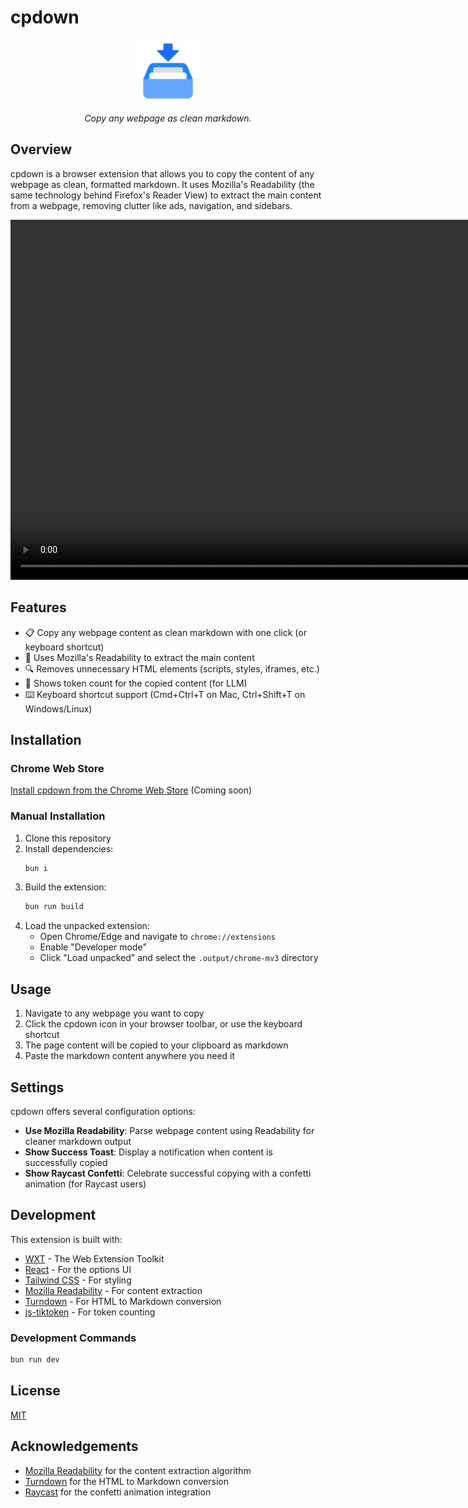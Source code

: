 # cpdown

<div align="center">
  <img src="./public/icon/128.png" alt="cpdown logo" width="100" height="100" />
  <p><em>Copy any webpage as clean markdown.</em></p>
</div>

## Overview

cpdown is a browser extension that allows you to copy the content of any webpage as clean, formatted markdown. It uses Mozilla's Readability (the same technology behind Firefox's Reader View) to extract the main content from a webpage, removing clutter like ads, navigation, and sidebars.

<div align="center">
  <video width="1024" height="576" controls>
    <source src="./video/record.mp4" type="video/mp4">
    Your browser does not support the video tag.
  </video>
</div>

## Features

- 📋 Copy any webpage content as clean markdown with one click (or keyboard shortcut)
- 📖 Uses Mozilla's Readability to extract the main content
- 🔍 Removes unnecessary HTML elements (scripts, styles, iframes, etc.)
- 🔢 Shows token count for the copied content (for LLM)
- ⌨️ Keyboard shortcut support (Cmd+Ctrl+T on Mac, Ctrl+Shift+T on Windows/Linux)

## Installation

### Chrome Web Store

[Install cpdown from the Chrome Web Store](#) (Coming soon)

### Manual Installation

1. Clone this repository
2. Install dependencies:
   ```bash
   bun i
   ```
3. Build the extension:
   ```bash
   bun run build
   ```
4. Load the unpacked extension:
   - Open Chrome/Edge and navigate to `chrome://extensions`
   - Enable "Developer mode"
   - Click "Load unpacked" and select the `.output/chrome-mv3` directory

## Usage

1. Navigate to any webpage you want to copy
2. Click the cpdown icon in your browser toolbar, or use the keyboard shortcut
3. The page content will be copied to your clipboard as markdown
4. Paste the markdown content anywhere you need it

## Settings

cpdown offers several configuration options:

- **Use Mozilla Readability**: Parse webpage content using Readability for cleaner markdown output
- **Show Success Toast**: Display a notification when content is successfully copied
- **Show Raycast Confetti**: Celebrate successful copying with a confetti animation (for Raycast users)

## Development

This extension is built with:

- [WXT](https://wxt.dev/) - The Web Extension Toolkit
- [React](https://react.dev/) - For the options UI
- [Tailwind CSS](https://tailwindcss.com/) - For styling
- [Mozilla Readability](https://github.com/mozilla/readability) - For content extraction
- [Turndown](https://github.com/mixmark-io/turndown) - For HTML to Markdown conversion
- [js-tiktoken](https://github.com/dqbd/tiktoken) - For token counting

### Development Commands

```bash
bun run dev
```

## License

[MIT](LICENSE)

## Acknowledgements

- [Mozilla Readability](https://github.com/mozilla/readability) for the content extraction algorithm
- [Turndown](https://github.com/mixmark-io/turndown) for the HTML to Markdown conversion
- [Raycast](https://www.raycast.com/) for the confetti animation integration
